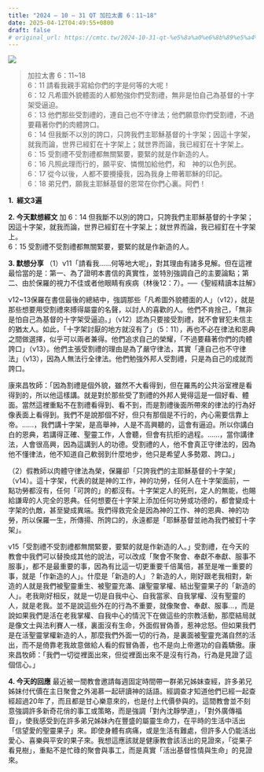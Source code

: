 ```yaml
---
title: "2024 – 10 – 31 QT 加拉太書 6：11~18"
date: 2025-04-12T04:49:55+0800
draft: false
# original_url: https://cmtc.tw/2024-10-31-qt-%e5%8a%a0%e6%8b%89%e5%a4%aa%e6%9b%b8-6%ef%bc%9a1118
---
```


![](/images/qt.jpg)
> 加拉太書 6：11\~18  
> 6：11 請看我親手寫給你們的字是何等的大呢！  
> 6：12 凡希圖外貌體面的人都勉強你們受割禮，無非是怕自己為基督的十字架受逼迫。  
> 6：13 他們那些受割禮的，連自己也不守律法；他們願意你們受割禮，不過要藉著你們的肉體誇口。  
> 6：14 但我斷不以別的誇口，只誇我們主耶穌基督的十字架；因這十字架，就我而論，世界已經釘在十字架上；就世界而論，我已經釘在十字架上。  
> 6：15 受割禮不受割禮都無關緊要，要緊的就是作新造的人。  
> 6：16 凡照此理而行的，願平安、憐憫加給他們，和　神的以色列民。  
> 6：17 從今以後，人都不要攪擾我，因為我身上帶著耶穌的印記。  
> 6：18 弟兄們，願我主耶穌基督的恩常在你們心裏。阿們！

**1.  經文3遍**

**2. 今天默想經文**
加 6：14 但我斷不以別的誇口，只誇我們主耶穌基督的十字架；因這十字架，就我而論，世界已經釘在十字架上；就世界而論，我已經釘在十字架上。  
6：15 受割禮不受割禮都無關緊要，要緊的就是作新造的人。

**3. 默想分享**
（1）v11「請看我……何等地大呢」，對其理由有諸多見解。但在這裡最恰當的是：第一、為了證明本書信的真實性，並特別強調自己的主要論點；第二、由於保羅的視力不佳或者他眼睛有疾病（林後12：7）。──《聖經精讀本註解》

v12\~13保羅在書信最後的總結中，強調那些「凡希圖外貌體面的人」（v12），就是那些想要用受割禮來搏得屬靈的名聲，以討人的喜歡的人。他們不肯捨己，「無非是怕自己為基督的十字架受逼迫。」（v12）認為只要接受割禮，就不會冒犯未信主的猶太人。如此，「十字架討厭的地方就沒有了」（5：11），再也不必在律法和恩典之間做選擇，似乎可以兩者兼得。他們追求自己的榮耀，「不過要藉著你們的肉體誇口」（v13）。他們主張受割禮的理由是為了嚴守律法，其實「連自己也不守律法」（v13），因為人無法行全律法。他們勉強外邦人受割禮，只是為自己的成就而誇口。

康來昌牧師：「因為割禮是個外貌，雖然不大看得到，但在羅馬的公共浴室裡是看得到的，所以他這樣講。就是對於那些受了割禮的外邦人覺得這是一個好看、體面。當然這裡重點不在割禮看得到、看不到，而是割禮後面所帶來的律法的行為好像表面上看得到。我們不是說那個不好，但只有那個是不行的，內心需要信靠上帝。……，我們講十字架，是高舉神，人是不高興聽的，這會有逼迫。所以你講白白的恩典，若講得正確、聖靈工作，人會聽，但會有抗拒的過程。……，當你講律法，人會很高興，因為這講到人的功德。受割禮的人，他不會真正守律法的，因為他不懂律法，他不知道自己軟弱到什麼地步，他只是希望人多勢眾、誇口。」

（2）假教師以肉體守律法為榮，保羅卻「只誇我們的主耶穌基督的十字架」（v14）。這十字架，代表的就是神的工作，神的功勞，任何人在十字架面前，一點功勞都沒有，任何「可誇的」的都沒有。十字架定人的死刑，定人的無能，也賜給謙卑的人完全的恩典。任何想要在十字架上添加任何功勞或功德的，都會變成十字架的仇敵，甚至變成異端。我們得救完全是因為神的工作、神的恩典、神的功勞，所以保羅一生，所傳揚、所誇口的，永遠都是「耶穌基督並祂為我們被釘十字架」。

v15「受割禮不受割禮都無關緊要，要緊的就是作新造的人。」受割禮，在今天的教會中我們可以替換成其他的說法，可以改成「聚會不聚會、奉獻不奉獻、服事不服事」，都不是最重要的事，因為有比這一切更重要千倍萬倍，甚至是唯一重要的事，就是「作新造的人」。什麼是「新造的人」？新造的人，剛好跟老我相對，新造的人就是我們被聖靈重生、被聖靈充滿、讓聖靈掌權、結出聖靈果子的「新造的人」。老我剛好相反，就是一切是自我中心、自我當家、自我掌權、沒有聖靈的人，就是老我。並不是說這些外在的行為不重要，就像聚會、奉獻、服事…，而是說如果我們是活在老我掌權、自我中心的情況下在做這些的宗教活動，那麼結局就是像文士與法利賽人一樣，裏面沒有生命，外面假冒偽善，惹神忿怒。但如果我們是在活聖靈掌權新造的人，那麼我們外面一切的行為，是裏面被聖靈充滿自然的活出，而不是倚靠老我故意做給人看的假冒偽善，也不是向上帝邀功的自義驕傲。康來昌牧師：「我們一切從裡面出來，但從裡面出來不是沒有行為，行為是見證了這個信心。」

**4. 今天的回應**
最近被一間教會邀請每週固定時間帶一群弟兄姊妹查經，許多弟兄姊妹付代價在主日聚會之外渴慕一起研讀神的話語。經調查才知道他們已經一起查經超過20年了，而且都是甘心樂意來的，也是付上代價參與的。這間教會並不刻意強調許多新奇花俏的事工或策略，而是強調「對內沈靜學道」，「對外廣傳福音」，使我感受到在許多弟兄姊妹內在豐盛的屬靈生命力，在平時的生活中活出「信望愛的聖靈果子」來。即使身體有病痛，或是生活有難處，但許多人仍能活出愛心、喜樂與平安的果子來。我想這應該就是健康教會該活出的見證來，「從果子看見樹」，重點不是忙碌的聚會與事工，而是真實「活出基督性情與生命」的見證來。
